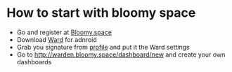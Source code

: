 # How to start with bloomy space

* Go and register at [Bloomy.space](http://warden.bloomy.space/)
* Download [Ward](https://play.google.com/store/apps/details?id=space.bloomy.ward) for adnroid 
* Grab you signature from [profile](http://warden.bloomy.space/profile) and put it the Ward settings
* Go to http://warden.bloomy.space/dashboard/new and create your own dashboards